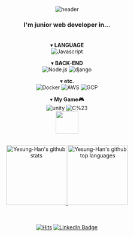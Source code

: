 

<div align=center>
  
  ![header](https://capsule-render.vercel.app/api?type=Waving&color=gradient&height=200&section=header&text=Hi%20there%20👋!&desc=Yesung-Han🧑‍💻's%20GitHub%20Page&fontSize=45&fontAlign=83&fontAlignY=32&descAlign=81&&descAlignY=52)

</div>

<div align=center>
  
  ### I'm junior web developer in...<br /><br />
  
▾ **LANGUAGE** <br />
![Javascript](https://img.shields.io/badge/JavaScript-black?logo=Javascript)

▾ **BACK-END** <br />
![Node.js](https://img.shields.io/badge/Node.js-black?logo=node.js)
![django](https://img.shields.io/badge/django-black?logo=django)
  
▾ **etc.** <br />
![Docker](https://img.shields.io/badge/Docker-black?logo=Docker)
![AWS](https://img.shields.io/badge/AWS-black?logo=Amazon)
![GCP](https://img.shields.io/badge/GCP-black?logo=Google)
  
▾ **My Game🎮** <br />
![unity](https://img.shields.io/badge/unity-black?logo=unity)
![C%23](https://img.shields.io/badge/C%23-black)
<br />
<a href="https://play.google.com/store/apps/details?id=com.RocketNo9.TetTetBlock" alt="TetTetBlock">
  <img src="https://play-lh.googleusercontent.com/VJvsB0TOlCaWsJlXcbRqJWGlF_NYjow8Ui6JVrYvN9R38TxHi3OrSo8_QStUOZbxLRhk=w480-h960-rw" width="60" height="60" />
</a>
<br />
<br />

</div>
  
<div align=center>

<a href="https://github.com/Yesung-Han">
  <img height="160em" src="https://github-readme-stats.vercel.app/api?username=Yesung-Han&show_icons=true&theme=radical" alt="Yesung-Han's github stats" />
  <img height="160em" src="https://github-readme-stats.vercel.app/api/top-langs/?username=Yesung-Han&layout=compact&show_icons=true&theme=radical" alt="Yesung-Han's github top languages" />
</a>
  
</div>

<br/>
<br/>

<div align=center>
  
  [![Hits](https://hits.seeyoufarm.com/api/count/incr/badge.svg?url=https%3A%2F%2Fgithub.com%2FYesung-Han&count_bg=%2379C83D&title_bg=%23555555&icon=&icon_color=%23E7E7E7&title=hits&edge_flat=false)](https://hits.seeyoufarm.com)
  [![LinkedIn Badge](https://img.shields.io/badge/Linkedin-1877f2?style=flat-square&logo=linkedin&logoColor=white&link=https://www.linkedin.com/in/yesung-han-87045419a/)](https://www.linkedin.com/in/yesung-han-87045419a/)
</div>
